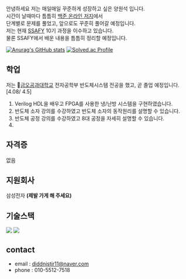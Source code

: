 안녕하세요 저는 매일매일 꾸준하게 성장하고 싶은 양원석 입니다.  
시간이 날때마다 틈틈히 [백준 온라인 저지](https://www.acmicpc.net/)에서  
단계별로 문제를 풀었고, 앞으로도 꾸준히 풀어갈 예정입니다.  
저는 현재 [SSAFY](https://www.ssafy.com/ksp/jsp/swp/swpMain.jsp) 10기 과정을 이수하고 있습니다.  
물론 SSAFY에서 배운 내용을 틈틈히 정리할 예정입니다.

[![Anurag's GitHub stats](https://github-readme-stats.vercel.app/api?username=yangwonseok98)](https://github.com/anuraghazra/github-readme-stats)
[![Solved.ac Profile](http://mazassumnida.wtf/api/v2/generate_badge?boj=l00do3)](https://solved.ac/l00do3/)

## 학업
저는 🏫[금오공과대학교](https://kumoh.ac.kr) 전자공학부 반도체시스템 전공을 했고, 곧 졸업 예정입니다. [4.08/ 4.5]  
1. Verilog HDL을 배우고 FPGA를 사용한 냉/난방 시스템을 구현하였습니다.
2. 반도체 소자 강의를 수강하였고 반도체 소자의 동작원리를 설명할 수 있습니다.
3. 반도체 공정 강의를 수강하였고 8대 공정을 자세히 설명할 수 있습니다.
4. 

## 자격증
없음

## 지원회사
삼성전자  **(제발 가게 해 주세요)**

## 기술스택
<img src="https://img.shields.io/badge/Python-3776AB?style=for-the-badge&logo=Python&logoColor=white"> <img src="https://img.shields.io/badge/C-F09820?style=for-the-badge&logo=C&logoColor=white">



## contact
- email : diddnjstjr11@naver.com  
- phone : 010-5512-7518
